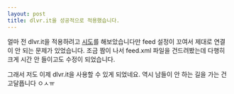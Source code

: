 ```yaml
---
layout: post
title: dlvr.it을 성공적으로 적용했습니다.
---
```


얼마 전 dlvr.it을 적용하려고 [시도](http://canor.cf/2017/10/23/dlvr.it을-적용했습니다)를 해보았습니다만 feed 설정이 꼬여서 제대로 연결이 안 되는 문제가 있었습니다. 조금 짬이 나서 feed.xml 파일을 건드려봤는데 다행히 크게 시간 안 들이고도 수정이 되었습니다.

그래서 저도 이제 dlvr.it을 사용할 수 있게 되었네요. 역시 남들이 안 하는 길을 가는 건 고달픕니다 ㅇㅅㅠ